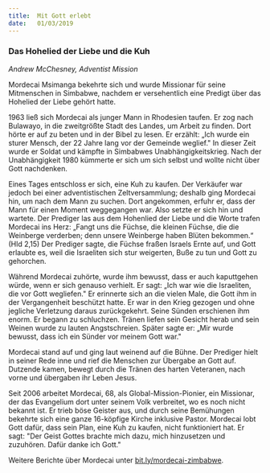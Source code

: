 ```yaml
---
title:  Mit Gott erlebt
date:   01/03/2019
---
```


### Das Hohelied der Liebe und die Kuh

_Andrew McChesney, Adventist Mission_

Mordecai Msimanga bekehrte sich und wurde Missionar für seine Mitmenschen in Simbabwe, nachdem er versehentlich eine Predigt über das Hohelied der Liebe gehört hatte.

1963 ließ sich Mordecai als junger Mann in Rhodesien taufen. Er zog nach Bulawayo, in die zweitgrößte Stadt des Landes, um Arbeit zu finden. Dort hörte er auf zu beten und in der Bibel zu lesen. Er erzählt: „Ich wurde ein sturer Mensch, der 22 Jahre lang vor der Gemeinde weglief." In dieser Zeit wurde er Soldat und kämpfte in Simbabwes Unabhängigkeitskrieg. Nach der Unabhängigkeit 1980 kümmerte er sich um sich selbst und wollte nicht über Gott nachdenken.

Eines Tages entschloss er sich, eine Kuh zu kaufen. Der Verkäufer war jedoch bei einer adventistischen Zeltversammlung; deshalb ging Mordecai hin, um nach dem Mann zu suchen. Dort angekommen, erfuhr er, dass der Mann für einen Moment weggegangen war. Also setzte er sich hin und wartete. Der Prediger las aus dem Hohenlied der Liebe und die Worte trafen Mordecai ins Herz: „Fangt uns die Füchse, die kleinen Füchse, die die Weinberge verderben; denn unsere Weinberge haben Blüten bekommen.“ (Hld 2,15) Der Prediger sagte, die Füchse fraßen Israels Ernte auf, und Gott erlaubte es, weil die Israeliten sich stur weigerten, Buße zu tun und Gott zu gehorchen.

Während Mordecai zuhörte, wurde ihm bewusst, dass er auch kaputtgehen würde, wenn er sich genauso verhielt. Er sagt: „Ich war wie die Israeliten, die vor Gott wegliefen." Er erinnerte sich an die vielen Male, die Gott ihm in der Vergangenheit beschützt hatte. Er war in den Krieg gezogen und ohne jegliche Verletzung daraus zurückgekehrt. Seine Sünden erschienen ihm enorm. Er begann zu schluchzen. Tränen liefen sein Gesicht herab und sein Weinen wurde zu lauten Angstschreien. Später sagte er: „Mir wurde bewusst, dass ich ein Sünder vor meinem Gott war."

Mordecai stand auf und ging laut weinend auf die Bühne. Der Prediger hielt in seiner Rede inne und rief die Menschen zur Übergabe an Gott auf. Dutzende kamen, bewegt durch die Tränen des harten Veteranen, nach vorne und übergaben ihr Leben Jesus.

Seit 2006 arbeitet Mordecai, 68, als Global-Mission-Pionier, ein Missionar, der das Evangelium dort unter seinem Volk verbreitet, wo es noch nicht bekannt ist. Er trieb böse Geister aus, und durch seine Bemühungen bekehrte sich eine ganze 16-köpfige Kirche inklusive Pastor. Mordecai lobt Gott dafür, dass sein Plan, eine Kuh zu kaufen, nicht funktioniert hat. Er sagt: "Der Geist Gottes brachte mich dazu, mich hinzusetzen und zuzuhören. Dafür danke ich Gott."

Weitere Berichte über Mordecai unter [bit.ly/mordecai-zimbabwe](bit.ly/mordecai-zimbabwe).
